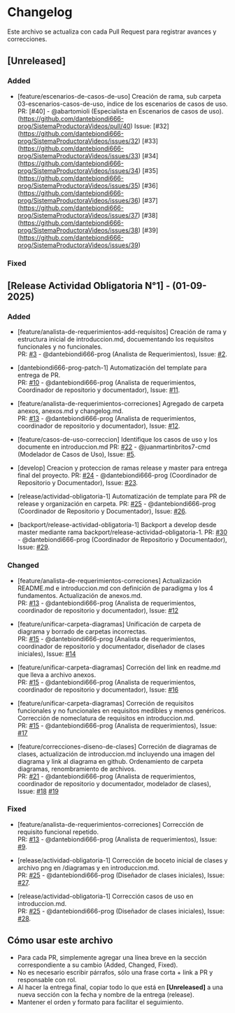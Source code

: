# Changelog

Este archivo se actualiza con cada Pull Request para registrar avances y correcciones.


## [Unreleased]
### Added
- [feature/escenarios-de-casos-de-uso] Creación de rama, sub carpeta 03-escenarios-casos-de-uso, índice de los escenarios de casos de uso.
PR: [#40] - @abartomioli (Especialista en Escenarios de casos de uso). (https://github.com/dantebiondi666-prog/SistemaProductoraVideos/pull/40) 
Issue:
   [#32] (https://github.com/dantebiondi666-prog/SistemaProductoraVideos/issues/32) 
   [#33] (https://github.com/dantebiondi666-prog/SistemaProductoraVideos/issues/33)
   [#34] (https://github.com/dantebiondi666-prog/SistemaProductoraVideos/issues/34)
   [#35] (https://github.com/dantebiondi666-prog/SistemaProductoraVideos/issues/35)
   [#36] (https://github.com/dantebiondi666-prog/SistemaProductoraVideos/issues/36)
   [#37] (https://github.com/dantebiondi666-prog/SistemaProductoraVideos/issues/37)
   [#38] (https://github.com/dantebiondi666-prog/SistemaProductoraVideos/issues/38)
   [#39] (https://github.com/dantebiondi666-prog/SistemaProductoraVideos/issues/39)


### Fixed 

## [Release Actividad Obligatoria N°1] - (01-09-2025)

### Added
- [feature/analista-de-requerimientos-add-requisitos] Creación de rama y estructura inicial de introduccion.md, docuementando los requisitos funcionales y no funcionales.  
  PR: [#3](https://github.com/facundohernanrodriguez/UCES-DOO-Grupo1/pull/3) - @dantebiondi666-prog (Analista de Requerimientos), Issue: [#2](https://github.com/facundohernanrodriguez/UCES-DOO-Grupo1/issues/2).

- [dantebiondi666-prog-patch-1] Automatización del template para entrega de PR.  
  PR: [#10](https://github.com/facundohernanrodriguez/UCES-DOO-Grupo1/pull/10) - @dantebiondi666-prog (Analista de requerimientos, Coordinador de repositorio y documentador), Issue: [#11](https://github.com/facundohernanrodriguez/UCES-DOO-Grupo1/issues/11).

- [feature/analista-de-requerimientos-correciones] Agregado de carpeta anexos, anexos.md y changelog.md.  
  PR: [#13](https://github.com/facundohernanrodriguez/UCES-DOO-Grupo1/pull/13) - @dantebiondi666-prog (Analista de requerimientos, coordinador de repositorio y documentador), Issue: [#12](https://github.com/facundohernanrodriguez/UCES-DOO-Grupo1/issues/12).

- [feature/casos-de-uso-correccion] Identifique los casos de uso y los documente en introduccion.md
  PR: [#22](https://github.com/dantebiondi666-prog/SistemaProductoraVideos/pull/22) - @juanmartinbritos7-cmd (Modelador de Casos de Uso), Issue: [#5](https://github.com/dantebiondi666-prog/SistemaProductoraVideos/issues/5).

- [develop] Creacion y proteccion de ramas release y master para entrega final del proyecto.
  PR: [#24](https://github.com/dantebiondi666-prog/SistemaProductoraVideos/pull/24) - @dantebiondi666-prog (Coordinador de Repositorio y Documentador), Issue: [#23](https://github.com/dantebiondi666-prog/SistemaProductoraVideos/issues/23).

- [release/actividad-obligatoria-1] Automatización de template para PR de release y organización en carpeta.
  PR: [#25](https://github.com/dantebiondi666-prog/SistemaProductoraVideos/pull/25) - @dantebiondi666-prog (Coordinador de Repositorio y Documentador), Issue: [#26](https://github.com/dantebiondi666-prog/SistemaProductoraVideos/issues/26).

- [backport/release-actividad-obligatoria-1] Backport a develop desde master mediante rama backport/release-actividad-obligatoria-1.
  PR: [#30](https://github.com/dantebiondi666-prog/SistemaProductoraVideos/pull/30) - @dantebiondi666-prog (Coordinador de Repositorio y Documentador), Issue: [#29](https://github.com/dantebiondi666-prog/SistemaProductoraVideos/issues/29).


  

### Changed
- [feature/analista-de-requerimientos-correciones] Actualización README.md e introduccion.md con definición de paradigma y los 4 fundamentos. Actualización de anexos.md.  
  PR: [#13](https://github.com/facundohernanrodriguez/UCES-DOO-Grupo1/pull/13) - @dantebiondi666-prog (Analista de requerimientos, coordinador de repositorio y documentador), Issue: [#12](https://github.com/facundohernanrodriguez/UCES-DOO-Grupo1/issues/12)

- [feature/unificar-carpeta-diagramas] Unificación de carpeta de diagrama y borrado de carpetas incorrectas.  
  PR: [#15](https://github.com/dantebiondi666-prog/SistemaProductoraVideos/pull/15) - @dantebiondi666-prog (Analista de requerimientos, coordinador de repositorio y documentador, diseñador de clases iniciales), Issue: [#14](https://github.com/dantebiondi666-prog/SistemaProductoraVideos/issues/14)

- [feature/unificar-carpeta-diagramas] Correción del link en readme.md que lleva a archivo anexos.  
  PR: [#15](https://github.com/dantebiondi666-prog/SistemaProductoraVideos/pull/15) - @dantebiondi666-prog (Analista de requerimientos, coordinador de repositorio y documentador), Issue: [#16](https://github.com/dantebiondi666-prog/SistemaProductoraVideos/issues/16)

- [feature/unificar-carpeta-diagramas] Correción de requisitos funcionales y no funcionales en requisitos medibles y menos genéricos. Corrección de nomeclatura de requisitos en introduccion.md.  
  PR: [#15](https://github.com/dantebiondi666-prog/SistemaProductoraVideos/pull/15) - @dantebiondi666-prog (Analista de requerimientos), Issue: [#17](https://github.com/dantebiondi666-prog/SistemaProductoraVideos/issues/17)

- [feature/correcciones-diseno-de-clases] Correción de diagramas de clases, actualización de introduccion.md incluyendo una imagen del diagrama y link al diagrama en github. Ordenamiento de carpeta diagramas, renombramiento de archivos.  
  PR: [#21](https://github.com/dantebiondi666-prog/SistemaProductoraVideos/pull/21) - @dantebiondi666-prog (Analista de requerimientos, coordinador de repositorio y documentador, modelador de clases), Issue: [#18](https://github.com/dantebiondi666-prog/SistemaProductoraVideos/issues/18) [#19](https://github.com/dantebiondi666-prog/SistemaProductoraVideos/issues/19)

### Fixed
- [feature/analista-de-requerimientos-correciones] Corrección de requisito funcional repetido.  
  PR: [#13](https://github.com/facundohernanrodriguez/UCES-DOO-Grupo1/pull/13) - @dantebiondi666-prog (Analista de requerimientos), Issue: [#9](https://github.com/facundohernanrodriguez/UCES-DOO-Grupo1/issues/9).

- [release/actividad-obligatoria-1] Corrección de boceto inicial de clases y archivo png en /diagramas y en introduccion.md.  
PR: [#25](https://github.com/dantebiondi666-prog/SistemaProductoraVideos/pull/25) - @dantebiondi666-prog (Diseñador de clases iniciales), Issue: [#27](https://github.com/dantebiondi666-prog/SistemaProductoraVideos/issues/27).
- [release/actividad-obligatoria-1] Corrección casos de uso en introduccion.md.  
  PR: [#25](https://github.com/dantebiondi666-prog/SistemaProductoraVideos/pull/25) - @dantebiondi666-prog (Diseñador de clases iniciales), Issue: [#28](https://github.com/dantebiondi666-prog/SistemaProductoraVideos/issues/28).



## Cómo usar este archivo

- Para cada PR, simplemente agregar una línea breve en la sección correspondiente a su cambio (Added, Changed, Fixed).  
- No es necesario escribir párrafos, sólo una frase corta + link a PR y responsable con rol.  
- Al hacer la entrega final, copiar todo lo que está en **[Unreleased]** a una nueva sección con la fecha y nombre de la entrega (release).  
- Mantener el orden y formato para facilitar el seguimiento.
